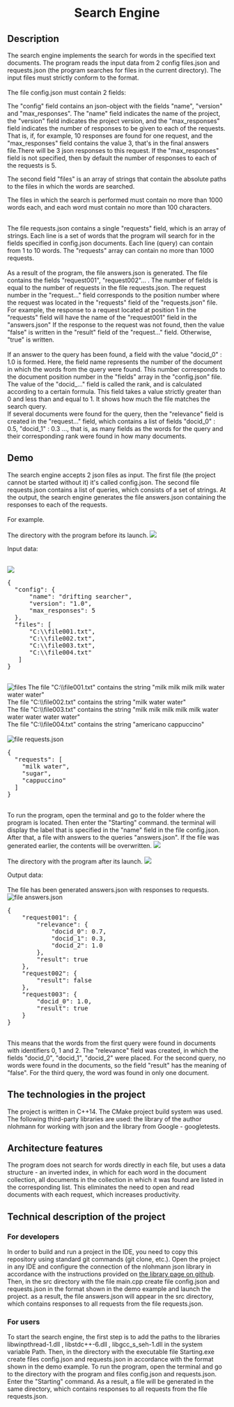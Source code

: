 <h1 align="center">Search Engine</h1>
<h2>Description</h2>
The search engine implements the search for words in the specified text documents.
The program reads the input data from 2 config files.json and requests.json (the program searches for files in the current directory). The input files must strictly conform to the format.
<dev>
<br>
<br>
The file config.json must contain 2 fields:
<p>
The "config" field contains an json-object with the fields "name", "version" and "max_responses". The "name" field indicates the name of the project, the "version" field indicates the project version, and the "max_responses" field indicates the number of responses to be given to each of the requests. That is, if, for example, 10 responses are found for one request, and the "max_responses" field contains the value 3, that's in the final answers file.There will be 3 json responses to this request. If the "max_responses" field is not specified, then by default the number of responses to each of the requests is 5.
</p>
<p>
The second field "files" is an array of strings that contain the absolute paths to the files in which the words are searched.
</p>
<p>
The files in which the search is performed must contain no more than 1000 words each, and each word must contain no more than 100 characters.
</p>
<br>
The file requests.json contains a single "requests" field, which is an array of strings. Each line is a set of words that the program will search for in the fields specified in config.json documents. Each line (query) can contain from 1 to 10 words. The "requests" array can contain no more than 1000 requests.
<br>
<br>
As a result of the program, the file answers.json is generated. The file contains the fields "request001", "request002"... . The number of fields is equal to the number of requests in the file requests.json. The request number in the "request..." field corresponds to the position number where the request was located in the "requests" field of the "requests.json" file. For example, the response to a request located at position 1 in the "requests" field will have the name of the "request001" field in the "answers.json"
If the response to the request was not found, then the value "false" is written in the "result" field of the "request..." field. Otherwise, "true" is written.
<br>
<br>
If an answer to the query has been found, a field with the value "docid_0" : 1.0 is formed. Here, the field name represents the number of the document in which the words from the query were found. This number corresponds to the document position number in the "fields" array in the "config.json" file. The value of the "docid_..." field is called the rank, and is calculated according to a certain formula. This field takes a value strictly greater than 0 and less than and equal to 1. It shows how much the file matches the search query.
<br>
If several documents were found for the query, then the "relevance" field is created in the "request..." field, which contains a list of fields "docid_0" : 0.5, "docid_1" : 0.3 ..., that is, as many fields as the words for the query and their corresponding rank were found in how many documents.
</dev>
<h2>Demo</h2>
The search engine accepts 2 json files as input. The first file (the project cannot be started without it) it's called config.json. The second file requests.json contains a list of queries, which consists of a set of strings. At the output, the search engine generates the file answers.json containing the responses to each of the requests.

<dev>
<br>
<br>
For example.
<br>
<br>
The directory with the program before its launch.
<img src=https://github.com/user-attachments/assets/b7d3a1f5-6efe-4009-9145-8a4ac7bac4c7>

Input data:

<br>
<img src="https://github.com/user-attachments/assets/e4dbe8cb-a57c-487c-ac5f-7778ade04fc5">

<pre>
{
  "config": {
      "name": "drifting searcher",
      "version": "1.0",
      "max_responses": 5
  },
  "files": [
      "C:\\file001.txt",
      "C:\\file002.txt",
      "C:\\file003.txt",
      "C:\\file004.txt"
   ]
}
</pre>
<br>
<img src="https://github.com/user-attachments/assets/308da529-d877-421c-ae5b-077a7dab3b18" alt="files">
The file "C:\\file001.txt" contains the string "milk milk milk milk water water water"
<br>
The file "C:\\file002.txt" contains the string "milk water water"
<br>
The file "C:\\file003.txt" contains the string "milk milk milk milk milk water water water water water"
<br>
The file "C:\\file004.txt" contains the string "americano cappuccino"
<br>
<br>
<img src="https://github.com/user-attachments/assets/4ac16431-f968-444c-bc5d-5c72611d73c2" alt="file requests.json">
<pre>
{
  "requests": [
    "milk water", 
    "sugar",
    "cappuccino"
  ]
}
</pre>
</dev>
<br>
To run the program, open the terminal and go to the folder where the program is located. Then enter the "Starting" command. the terminal will display the label that is specified in the "name" field in the file config.json. After that, a file with answers to the queries "answers.json". If the file was generated earlier, the contents will be overwritten.
<img src=https://github.com/user-attachments/assets/cf338cb8-a1a7-4a34-8f51-2f508c40214f>

<br>
<br>
The directory with the program after its launch.
<img src=https://github.com/user-attachments/assets/b85d53c2-9e6f-4acc-8691-924ba791bb28>


Output data:
<br>
<br>
The file has been generated answers.json with responses to requests.
<img src="https://github.com/user-attachments/assets/796d3d8a-4571-4a02-80eb-7012465a7d82" alt="file answers.json">
<pre>
{
    "request001": {
        "relevance": {
            "docid_0": 0.7,
            "docid_1": 0.3,
            "docid_2": 1.0
        },
        "result": true
    },
    "request002": {
        "result": false
    },
    "request003": {
        "docid_0": 1.0,
        "result": true
    }
}
</pre>
<br>
This means that the words from the first query were found in documents with identifiers 0, 1 and 2. The "relevance" field was created, in which the fields "docid_0", "docid_1", "docid_2" were placed. For the second query, no words were found in the documents, so the field "result" has the meaning of "false". For the third query, the word was found in only one document.
<h2>The technologies in the project</h2>
The project is written in C++14. The CMake project build system was used. The following third-party libraries are used: the library of the author nlohmann for working with json and the library from Google - googletests.
<h2>Architecture features</h2>
The program does not search for words directly in each file, but uses a data structure - an inverted index, in which for each word in the document collection, all documents in the collection in which it was found are listed in the corresponding list. This eliminates the need to open and read documents with each request, which increases productivity.
<h2>Technical description of the project</h2>
<h3>For developers</h3>
In order to build and run a project in the IDE, you need to copy this repository using standard git commands (git clone, etc.). Open the project in any IDE and configure the connection of the nlohmann json library in accordance with the instructions provided on <a href="https://github.com/nlohmann/json?ysclid=m6qb5f5krf698243886">the library page on github</a>.
Then, in the src directory with the file main.cpp create file config.json and requests.json in the format shown in the demo example 
and launch the project. 
as a result, the file answers.json will appear in the src directory, which contains responses to all requests from the file requests.json.
<h3>For users</h3>
To start the search engine, the first step is to add the paths to the libraries libwinpthread-1.dll , libstdc++-6.dll , libgcc_s_seh-1.dll in the system variable Path. Then, in the directory with the executable file Starting.exe create files config.json and requests.json in accordance with the format shown in the demo example. To run the program, open the terminal and go to the directory with the program and files config.json and requests.json. Enter the "Starting" command. As a result, a file will be generated in the same directory, which contains responses to all requests from the file requests.json.
